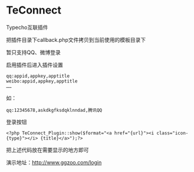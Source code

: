 # TeConnect
Typecho互联插件

把插件目录下callback.php文件拷贝到当前使用的模板目录下

暂只支持QQ、微博登录

启用插件后进入插件设置

    qq:appid,appkey,apptitle
    weibo:appid,appkey,apptitle
    ……

如：

    qq:12345678,askdkgfksdqklnndad,腾讯QQ

登录按钮

    <?php TeConnect_Plugin::show($format="<a href="{url}"><i class="icon-{type}"></i> {title}</a>");?>

把上述代码放在需要显示的地方即可

演示地址：http://www.ggzoo.com/login
